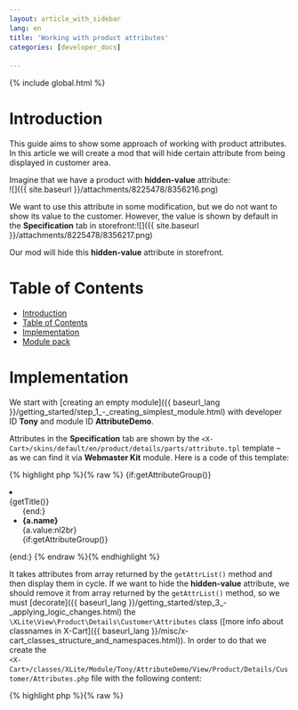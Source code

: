 ```yaml
---
layout: article_with_sidebar
lang: en
title: 'Working with product attributes'
categories: [developer_docs]

---
```


{% include global.html %}

# Introduction

This guide aims to show some approach of working with product attributes. In this article we will create a mod that will hide certain attribute from being displayed in customer area.

Imagine that we have a product with **hidden-value** attribute:  
![]({{ site.baseurl }}/attachments/8225478/8356216.png)

We want to use this attribute in some modification, but we do not want to show its value to the customer. However, the value is shown by default in the **Specification** tab in storefront:![]({{ site.baseurl }}/attachments/8225478/8356217.png)

Our mod will hide this **hidden-value** attribute in storefront.

# Table of Contents

*   [Introduction](#introduction)
*   [Table of Contents](#table-of-contents)
*   [Implementation](#implementation)
*   [Module pack](#module-pack)

# Implementation

We start with [creating an empty module]({{ baseurl_lang }}/getting_started/step_1_-_creating_simplest_module.html) with developer ID **Tony** and module ID **AttributeDemo**.

Attributes in the **Specification** tab are shown by the `<X-Cart>/skins/default/en/product/details/parts/attribute.tpl` template – as we can find it via **Webmaster Kit** module. Here is a code of this template:

{% highlight php %}{% raw %}
{if:getAttributeGroup()}
<li><div class="head-h3">{getTitle()}</div>
  <ul>
{end:}
<li FOREACH="getAttrList(),a">
  <div><strong>{a.name}</strong></div>
  <span class="{a.class}">{a.value:nl2br}</span>
</li>
{if:getAttributeGroup()}
  </ul>
</li>
{end:}
{% endraw %}{% endhighlight %}

It takes attributes from array returned by the `getAttrList()` method and then display them in cycle. If we want to hide the **hidden-value** attribute, we should remove it from array returned by the `getAttrList()` method, so we must [decorate]({{ baseurl_lang }}/getting_started/step_3_-_applying_logic_changes.html) the `\XLite\View\Product\Details\Customer\Attributes` class ([more info about classnames in X-Cart]({{ baseurl_lang }}/misc/x-cart_classes_structure_and_namespaces.html)). In order to do that we create the  
`<X-Cart>/classes/XLite/Module/Tony/AttributeDemo/View/Product/Details/Customer/Attributes.php` file with the following content: 

{% highlight php %}{% raw %}
<?php
// vim: set ts=4 sw=4 sts=4 et:

namespace XLite\Module\Tony\AttributeDemo\View\Product\Details\Customer;

/**
 * Product attributes
 */
abstract class Attributes extends \XLite\View\Product\Details\Customer\Attributes implements \XLite\Base\IDecorator
{
    public function getAttrList()
    {
        $attributes = parent::getAttrList();
        $return = array();

        foreach ($attributes as $attr) {
            if (strtoupper($attr['name']) != 'HIDDEN-VALUE') {
                $return[] = $attr;
            }
        }

        return $return;
    }
}
{% endraw %}{% endhighlight %}

We simply take attributes returned by parent class' `getAttrList()` method as array, walk through this array and if attribute's name is not **hidden-value**, then this attribute will be put into `$return` array.

That is it. Now we need to re-deploy the store and check the results in storefront. If we open the same product's details page, we will not see the **hidden-value** attribute there, although it exists in admin area. ![]({{ site.baseurl }}/attachments/8225478/8356218.png)

# Module pack

You can download this module example from here: [https://dl.dropboxusercontent.com/u/23858825/Tony-AttributeDemo-v5_1_0.tar](https://dl.dropboxusercontent.com/u/23858825/Tony-AttributeDemo-v5_1_0.tar)

## Attachments:

![](images/icons/bullet_blue.gif) [hidden-value-attribute-admin.png]({{ site.baseurl }}/attachments/8225478/8356216.png) (image/png)  
![](images/icons/bullet_blue.gif) [hidden-value-customer.png]({{ site.baseurl }}/attachments/8225478/8356217.png) (image/png)  
![](images/icons/bullet_blue.gif) [no-hidden-value-customer.png]({{ site.baseurl }}/attachments/8225478/8356218.png) (image/png)